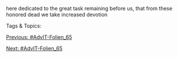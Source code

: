 here dedicated to the 
great task remaining 
before us, that from 
these honored dead we 
take increased devotion 

   Tags & Topics:
   

[Previous: #AdvIT-Folien_65](AdvIT-Folien_65.md)

[Next: #AdvIT-Folien_65](AdvIT-Folien_65.md)